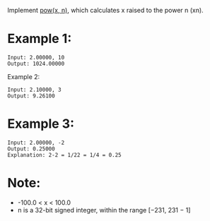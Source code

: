 Implement [pow(x, n)](http://www.cplusplus.com/reference/valarray/pow/), which calculates x raised to the power n (xn).

# Example 1:
```
Input: 2.00000, 10
Output: 1024.00000
```
Example 2:
```
Input: 2.10000, 3
Output: 9.26100
```
# Example 3:
```
Input: 2.00000, -2
Output: 0.25000
Explanation: 2-2 = 1/22 = 1/4 = 0.25
```
# Note:

- -100.0 < x < 100.0
- n is a 32-bit signed integer, within the range [−231, 231 − 1]
